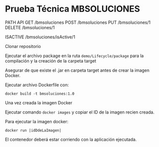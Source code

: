 Prueba Técnica MBSOLUCIONES
===========================

PATH API
GET /bmsoluciones
POST /bmsoluciones
PUT /bmsoluciones/1
DELETE /bmsoluciones/1

ISACTIVE /bmsoluciones/isActive/1

Clonar repositorio

Ejecutar el archivo package en la ruta `demo/Lifecycle/package` para la compilación y la creación de la carpeta target

Asegurar de que existe el .jar en carpeta target antes de crear la imagen Docker.

Ejecutar archivo Dockerfile con:

`docker build -t bmsoluciones:1.0`

Una vez creada la imagen Docker

Ejecutar comando `docker images` y copiar el ID de la imagen recien creada.

Para ejecutar la imagen docker:

`docker run |idDdeLaImagen|`

El contenedor deberá estar corriendo con la aplicación ejecutada.